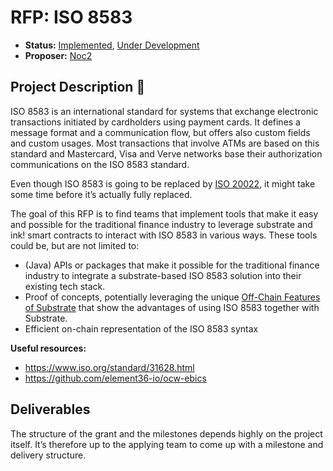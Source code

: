 # RFP: ISO 8583

* **Status:** [Implemented](https://github.com/w3f/Grants-Program/blob/master/applications/Integrating-ISO8583.md), [Under Development](https://github.com/w3f/Grants-Program/blob/master/applications/ISO-8583-implementation.md)
* **Proposer:** [Noc2](https://github.com/Noc2)

## Project Description :page_facing_up: 

ISO 8583 is an international standard for systems that exchange electronic transactions initiated by cardholders using payment cards. It defines a message format and a communication flow, but offers also custom fields and custom usages. Most transactions that involve ATMs are based on this standard and Mastercard, Visa and Verve networks base their authorization communications on the ISO 8583 standard. 

Even though ISO 8583 is going to be replaced by [ISO 20022](https://github.com/w3f/Grants-Program/blob/master/docs/RFPs/Open/ISO_20022.md), it might take some time before it’s actually fully replaced.    

The goal of this RFP is to find teams that implement tools that make it easy and possible for the traditional finance industry to leverage substrate and ink! smart contracts to interact with ISO 8583 in various ways. These tools could be, but are not limited to:

- (Java) APIs or packages that make it possible for the traditional finance industry to integrate a substrate-based ISO 8583 solution into their existing tech stack.  
- Proof of concepts, potentially leveraging the unique [Off-Chain Features of Substrate](https://docs.substrate.io/learn/offchain-operations/) that show the advantages of using ISO 8583 together with Substrate.  
- Efficient on-chain representation of the ISO 8583 syntax 

**Useful resources:**
- https://www.iso.org/standard/31628.html 
- https://github.com/element36-io/ocw-ebics 

## Deliverables

The structure of the grant and the milestones depends highly on the project itself. It’s therefore up to the applying team to come up with a milestone and delivery structure. 
